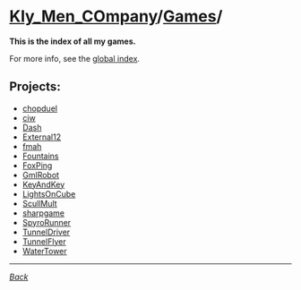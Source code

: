 ﻿# [Kly_Men_COmpany](https://github.com/aleksusklim/Kly_Men_COmpany "Kly_Men_COmpany")/[Games](https://github.com/aleksusklim/Kly_Men_COmpany/tree/master/Games "Kly_Men_COmpany/Games/")/

**This is the index of all my games.**

For more info, see the [global index](https://github.com/aleksusklim/Kly_Men_COmpany "Kly_Men_COmpany").

## Projects:

- [chopduel](https://github.com/aleksusklim/chopduel "Kly_Men_COmpany/Games/chopduel/")
- [ciw](https://github.com/aleksusklim/ciw "Kly_Men_COmpany/Games/ciw/")
- [Dash](https://github.com/aleksusklim/Dash "Kly_Men_COmpany/Games/Dash/")
- [External12](https://github.com/aleksusklim/External12 "Kly_Men_COmpany/Games/External12/")
- [fmah](https://github.com/aleksusklim/fmah "Kly_Men_COmpany/Games/fmah/")
- [Fountains](https://github.com/aleksusklim/Fountains "Kly_Men_COmpany/Games/Fountains/")
- [FoxPing](https://github.com/aleksusklim/FoxPing "Kly_Men_COmpany/Games/FoxPing/")
- [GmlRobot](https://github.com/aleksusklim/GmlRobot "Kly_Men_COmpany/Games/GmlRobot/")
- [KeyAndKey](https://github.com/aleksusklim/KeyAndKey "Kly_Men_COmpany/Games/KeyAndKey/")
- [LightsOnCube](https://github.com/aleksusklim/LightsOnCube "Kly_Men_COmpany/Games/LightsOnCube/")
- [ScullMult](https://github.com/aleksusklim/ScullMult "Kly_Men_COmpany/Games/ScullMult/")
- [sharpgame](https://github.com/aleksusklim/sharpgame "Kly_Men_COmpany/Games/sharpgame/")
- [SpyroRunner](https://github.com/aleksusklim/SpyroRunner "Kly_Men_COmpany/Games/SpyroRunner/")
- [TunnelDriver](https://github.com/aleksusklim/TunnelDriver "Kly_Men_COmpany/Games/TunnelDriver/")
- [TunnelFlyer](https://github.com/aleksusklim/TunnelFlyer "Kly_Men_COmpany/Games/TunnelFlyer/")
- [WaterTower](https://github.com/aleksusklim/WaterTower "Kly_Men_COmpany/Games/WaterTower/")

---

_[Back](https://github.com/aleksusklim/Kly_Men_COmpany "Kly_Men_COmpany/")_
